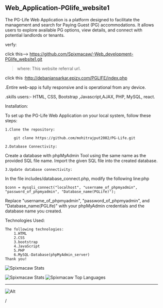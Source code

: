 ## Web_Application-PGlife_website1

The PG-Life Web Application is a platform designed to facilitate the management and search for Paying Guest (PG) accommodations. 
It allows users to explore available PG options, view details, and connect with potential landlords or tenants.

verfy:

click this--> https://github.com/Spixmacaw/-Web_development-PGlife_website1.git

>where: 
This website referral url.
   
click this :http://debanjansarkar.epizy.com/PGLIFE/index.php
   
.Entire web-app is fully responsive and is operational from any device.

.skills users:- HTML, CSS, Bootstrap ,Javascript,AJAX, PHP, MySQL, react.

Installation:

To set up the PG-Life Web Application on your local system, follow these steps:

    1.Clone the repository:

        git clone https://github.com/mohitrajput2002/PG-Life.git 

    2.Database Connectivity:
Create a database with phpMyAdmin Tool using the same name as the provided SQL file name. Import the given SQL file into the created database.

    3.Update database connectivity: 
In the file includes/database_connect.php, modify the following line:php
       
    $conn = mysqli_connect("localhost", "username_of_phpmyadmin", "password_of_phpmyadmin", "Database_name(PGLife)");

Replace "username_of_phpmyadmin", "password_of_phpmyadmin", and "Database_name(PGLife)" with your phpMyAdmin credentials and the database name you created.

Technologies Used:

    The following technologies:
        1.HTML
        2.CSS
        3.bootstrap
        4.JavaScript
        5.PHP
        6.MySQL-Database(phpMyAdmin_server)
    Thank you!
![ Spixmacaw Stats](https://github-readme-stats.vercel.app/api?username=Spixmacaw&theme=vue-dark&show_icons=true&hide_border=true&count_private=true)

![Spixmacaw Stats](https://github-readme-stats.vercel.app/api?username=Spixmacaw&theme=vue-dark&show_icons=true&hide_border=true&count_private=true)
![Spixmacaw Top Languages](https://github-readme-stats.vercel.app/api/top-langs/?username=Spixmacaw&theme=vue-dark&show_icons=true&hide_border=true&layout=compact)

<hr>

![Alt](https://repobeats.axiom.co/api/embed/f713688be87aa5899cb61012215ab0e43e64b7af.svg "Repobeats analytics image")


/



